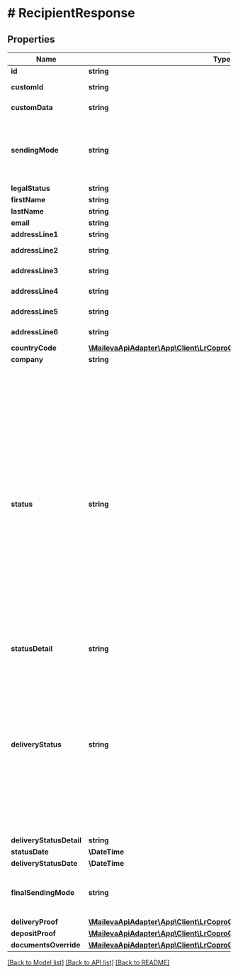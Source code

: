 # # RecipientResponse

## Properties

Name | Type | Description | Notes
------------ | ------------- | ------------- | -------------
**id** | **string** | Identifiant du destinataire | [optional]
**customId** | **string** | Identifiant du destinataire fourni par le client | [optional]
**customData** | **string** | Information libre fournie par le client. | [optional]
**sendingMode** | **string** | Mode d&#39;envoi du destinataire. Il peut être papier, électronique ou passer par le service de consentement. Si le consentement est donné par le destinataire, le mode d&#39;envoi sera électronique, sinon il sera papier. | [optional]
**legalStatus** | **string** | Type de destinataire | [optional]
**firstName** | **string** | Prénom du destinataire | [optional]
**lastName** | **string** | Nom du destinataire | [optional]
**email** | **string** | Adresse email du destinataire | [optional]
**addressLine1** | **string** | Ligne d&#39;adresse n°1 (Société) | [optional]
**addressLine2** | **string** | Ligne d&#39;adresse n°2 (Civilité, Prénom, Nom) | [optional]
**addressLine3** | **string** | Ligne d&#39;adresse n°3 (Résidence, Bâtiement ...) | [optional]
**addressLine4** | **string** | Ligne d&#39;adresse n°4 (N° et libellé de la voie) | [optional]
**addressLine5** | **string** | Ligne d&#39;adresse n°5 (Lieu dit, BP...) | [optional]
**addressLine6** | **string** | Ligne d&#39;adresse n°6 (Code postal et ville) | [optional]
**countryCode** | [**\MailevaApiAdapter\App\Client\LrCoproClient\Model\CountryCode**](CountryCode.md) |  | [optional]
**company** | **string** | Société du destinataire | [optional]
**status** | **string** | Statut du destinataire. &lt;table border&#x3D;\&quot;1\&quot;&gt; &lt;tr bgcolor&#x3D;\&quot;lightgrey\&quot;&gt; &lt;th&gt;Type de statut&lt;/th&gt; &lt;th&gt;Description&lt;/th&gt; &lt;/tr&gt; &lt;tr&gt; &lt;td&gt;DRAFT&lt;/td&gt; &lt;td&gt;Ajout d’un destinataire à un envoi non soumis.&lt;/td&gt; &lt;/tr&gt; &lt;tr&gt; &lt;td&gt;PENDING&lt;/td&gt; &lt;td&gt;Le destinataire appartient à un envoi qui est en cours de validation.&lt;/td&gt; &lt;/tr&gt; &lt;tr&gt; &lt;td&gt;BLOCKED&lt;/td&gt; &lt;td&gt;Le destinataire appartient à un envoi qui est bloqué.&lt;/td&gt; &lt;/tr&gt; &lt;tr&gt; &lt;td&gt;ACCEPTED&lt;/td&gt; &lt;td&gt;Le destinataire a été accepté et sera produit.&lt;/td&gt; &lt;/tr&gt; &lt;tr&gt; &lt;td&gt;REJECTED&lt;/td&gt; &lt;td&gt;Le destinataire a été rejeté, ou appartient à un envoi qui a été rejet.&lt;/td&gt; &lt;/tr&gt; &lt;tr&gt; &lt;td&gt;CANCELED&lt;/td&gt; &lt;td&gt;Le destinataire appartient à un envoi qui a été annulé.&lt;/td&gt; &lt;/tr&gt; &lt;tr&gt; &lt;td&gt;PREPARING&lt;/td&gt; &lt;td&gt;Le destinataire est en train d&#39;être produit.&lt;/td&gt; &lt;/tr&gt; &lt;tr&gt; &lt;td&gt;PROCESSED&lt;/td&gt; &lt;td&gt;Le destinataire a été produit.&lt;/td&gt; &lt;/tr&gt; &lt;/table&gt; | [optional]
**statusDetail** | **string** | Détail d&#39;un statut (cause du rejet) | [optional]
**deliveryStatus** | **string** | statut de distribution. &lt;table border&#x3D;\&quot;1\&quot;&gt; &lt;tr bgcolor&#x3D;\&quot;lightgrey\&quot;&gt; &lt;th&gt;Type de statut&lt;/th&gt; &lt;th&gt;Description&lt;/th&gt; &lt;/tr&gt; &lt;tr&gt; &lt;td&gt;DELIVERING&lt;/td&gt; &lt;td&gt;Le courrier de ce destinataire est en cours de distribution.&lt;/td&gt; &lt;/tr&gt; &lt;tr&gt; &lt;td&gt;ATTEMPTED_DELIVERY&lt;/td&gt; &lt;td&gt;Une tentative de remise du courrier au destinataire a été effectuée.&lt;/td&gt; &lt;/tr&gt; &lt;tr&gt; &lt;td&gt;DELIVERED&lt;/td&gt; &lt;td&gt;Le courrier a été est remis au destinataire.&lt;/td&gt; &lt;/tr&gt; &lt;tr&gt; &lt;td&gt;UNDELIVERED&lt;/td&gt; &lt;td&gt;Le courrier n&#39;a pas été remis au destinataire (statut définitif).&lt;/td&gt; &lt;tr&gt;  &lt;/table&gt; | [optional]
**deliveryStatusDetail** | **string** | Détail d&#39;un statut de distribution | [optional]
**statusDate** | **\DateTime** | Date du statut de l&#39;envoi | [optional]
**deliveryStatusDate** | **\DateTime** | Date du statut de distribution | [optional]
**finalSendingMode** | **string** | Mode d&#39;envoi final du destinataire. Si le consentement est donné par le destinataire, le mode d&#39;envoi final sera électronique, sinon il sera papier. | [optional]
**deliveryProof** | [**\MailevaApiAdapter\App\Client\LrCoproClient\Model\DeliveryProofResource**](DeliveryProofResource.md) |  | [optional]
**depositProof** | [**\MailevaApiAdapter\App\Client\LrCoproClient\Model\DepositProofResource**](DepositProofResource.md) |  | [optional]
**documentsOverride** | [**\MailevaApiAdapter\App\Client\LrCoproClient\Model\ComposedDocument**](ComposedDocument.md) |  | [optional]

[[Back to Model list]](../../README.md#models) [[Back to API list]](../../README.md#endpoints) [[Back to README]](../../README.md)
